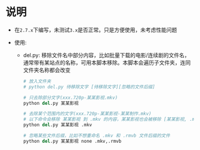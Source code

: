 # 说明

- 在`2.7.x`下编写，未测试`3.x`是否正常。只是方便使用，未考虑性能问题

- 使用:

  - del.py: 移除文件名中部分内容，比如批量下载的电影/连续剧的文件名，通常带有某站点的名称，可用本脚本移除。本脚本会遍历子文件夹，连同文件夹名称都会改变

    ```python
    # 放入文件夹
    # python del.py 待移除文字 [待移除文字][忽略的文件后缀]

    # 只去除部分文字(xxx.720p-某某影视.mkv)
    python del.py 某某影视

    # 去除某个范围内的文字(xxx.720p-某某影视-某某制作.mkv)
    # 以下命令会移除 某某影视 到 .mkv 的内容，某某影视也会被移除 [某某影视, .mkv)，左开右闭区间
    python del.py 某某影视 .mkv

    # 忽略某些文件后缀，比如不想重命名 .mkv 和 .rmvb 文件后缀的文件
    python del.py 某某影视 none .mkv,.rmvb
    ```
